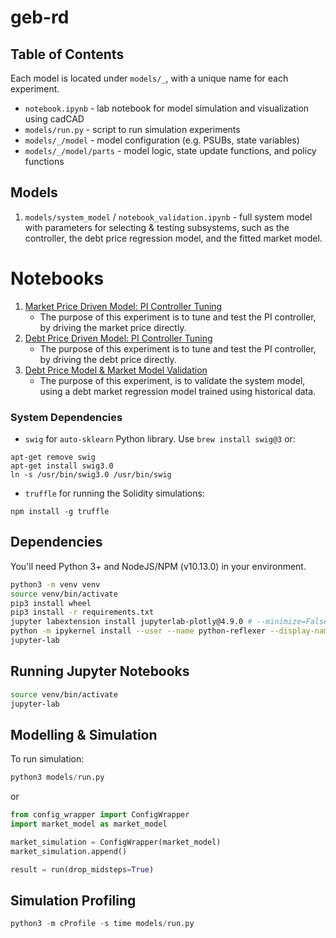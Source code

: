 # geb-rd

## Table of Contents

Each model is located under `models/_`, with a unique name for each experiment.

* `notebook.ipynb` - lab notebook for model simulation and visualization using cadCAD
* `models/run.py` - script to run simulation experiments
* `models/_/model` - model configuration (e.g. PSUBs, state variables)
* `models/_/model/parts` - model logic, state update functions, and policy functions

## Models

1. `models/system_model` / `notebook_validation.ipynb` - full system model with parameters for selecting & testing subsystems, such as the controller, the debt price regression model, and the fitted market model.

# Notebooks

1. [Market Price Driven Model: PI Controller Tuning](notebook_validation_market_price.ipynb)
    * The purpose of this experiment is to tune and test the PI controller, by driving the market price directly.
1. [Debt Price Driven Model: PI Controller Tuning](notebook_validation_debt_price.ipynb)
    * The purpose of this experiment is to tune and test the PI controller, by driving the debt price directly.
2. [Debt Price Model & Market Model Validation](notebook_validation_regression.ipynb)
    * The purpose of this experiment, is to validate the system model, using a debt market regression model trained using historical data.

### System Dependencies

* `swig` for `auto-sklearn` Python library. Use `brew install swig@3` or:

```
apt-get remove swig
apt-get install swig3.0
ln -s /usr/bin/swig3.0 /usr/bin/swig
```

* `truffle` for running the Solidity simulations:

```
npm install -g truffle
```

## Dependencies

You'll need Python 3+ and NodeJS/NPM (v10.13.0) in your environment.

```bash
python3 -m venv venv
source venv/bin/activate
pip3 install wheel
pip3 install -r requirements.txt
jupyter labextension install jupyterlab-plotly@4.9.0 # --minimize=False
python -m ipykernel install --user --name python-reflexer --display-name "Python (Reflexer)"
jupyter-lab
```

## Running Jupyter Notebooks

```bash
source venv/bin/activate
jupyter-lab
```

## Modelling & Simulation

To run simulation:
```python
python3 models/run.py
```
or
```python
from config_wrapper import ConfigWrapper
import market_model as market_model

market_simulation = ConfigWrapper(market_model)
market_simulation.append()

result = run(drop_midsteps=True)
```

## Simulation Profiling

```python
python3 -m cProfile -s time models/run.py
```
